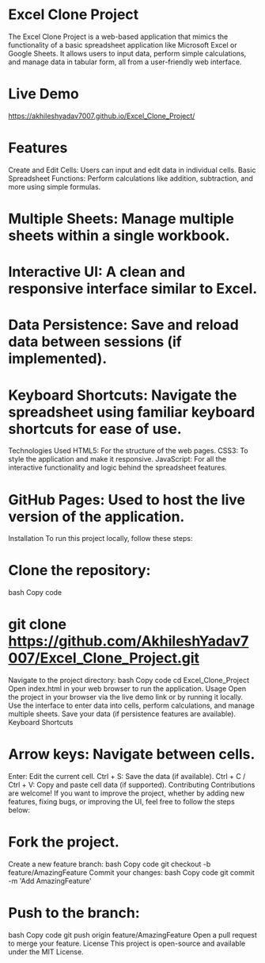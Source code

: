 # Excel Clone Project
The Excel Clone Project is a web-based application that mimics the functionality of a basic spreadsheet application like Microsoft Excel or Google Sheets. It allows users to input data, perform simple calculations, and manage data in tabular form, all from a user-friendly web interface.

# Live Demo
https://akhileshyadav7007.github.io/Excel_Clone_Project/

# Features
Create and Edit Cells: Users can input and edit data in individual cells.
Basic Spreadsheet Functions: Perform calculations like addition, subtraction, and more using simple formulas.
# Multiple Sheets: Manage multiple sheets within a single workbook.
# Interactive UI: A clean and responsive interface similar to Excel.
# Data Persistence: Save and reload data between sessions (if implemented).
# Keyboard Shortcuts: Navigate the spreadsheet using familiar keyboard shortcuts for ease of use.
Technologies Used
HTML5: For the structure of the web pages.
CSS3: To style the application and make it responsive.
JavaScript: For all the interactive functionality and logic behind the spreadsheet features.
# GitHub Pages: Used to host the live version of the application.
Installation
To run this project locally, follow these steps:

# Clone the repository:
bash
Copy code
# git clone https://github.com/AkhileshYadav7007/Excel_Clone_Project.git
Navigate to the project directory:
bash
Copy code
cd Excel_Clone_Project
Open index.html in your web browser to run the application.
Usage
Open the project in your browser via the live demo link or by running it locally.
Use the interface to enter data into cells, perform calculations, and manage multiple sheets.
Save your data (if persistence features are available).
Keyboard Shortcuts
# Arrow keys: Navigate between cells.
Enter: Edit the current cell.
Ctrl + S: Save the data (if available).
Ctrl + C / Ctrl + V: Copy and paste cell data (if supported).
Contributing
Contributions are welcome! If you want to improve the project, whether by adding new features, fixing bugs, or improving the UI, feel free to follow the steps below:

# Fork the project.
Create a new feature branch:
bash
Copy code
git checkout -b feature/AmazingFeature
Commit your changes:
bash
Copy code
git commit -m 'Add AmazingFeature'
# Push to the branch:
bash
Copy code
git push origin feature/AmazingFeature
Open a pull request to merge your feature.
License
This project is open-source and available under the MIT License.
